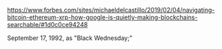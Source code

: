 https://www.forbes.com/sites/michaeldelcastillo/2019/02/04/navigating-bitcoin-ethereum-xrp-how-google-is-quietly-making-blockchains-searchable/#1d0c0ce94248

September 17, 1992, as "Black Wednesday;"

